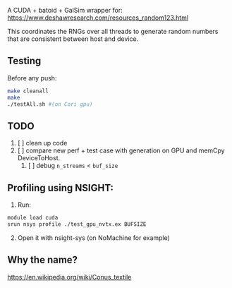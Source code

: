 A CUDA + batoid + GalSim wrapper for:
https://www.deshawresearch.com/resources_random123.html

This coordinates the RNGs over all threads to generate random numbers
that are consistent between host and device.

## Testing

Before any push: 

```bash
make cleanall 
make
./testAll.sh #(on Cori gpu)
```

## TODO
1. [ ] clean up code
2. [ ] compare new perf + test case with generation on GPU and memCpy
       DeviceToHost.
    1. [ ] debug `n_streams` < `buf_size`


## Profiling using NSIGHT:

1. Run:
```bash
module load cuda
srun nsys profile ./test_gpu_nvtx.ex BUFSIZE
```

2. Open it with nsight-sys (on NoMachine for example)


## Why the name?

https://en.wikipedia.org/wiki/Conus_textile
